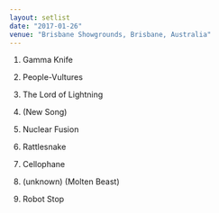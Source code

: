 ```yaml
---
layout: setlist
date: "2017-01-26"
venue: "Brisbane Showgrounds, Brisbane, Australia"
---
```


 1. Gamma Knife

 2. People-Vultures

 3. The Lord of Lightning

 4. (New Song)

 5. Nuclear Fusion

 6. Rattlesnake

 7. Cellophane

 8. (unknown)
    (Molten Beast)

 9. Robot Stop


